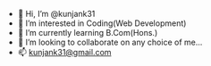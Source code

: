 - 👋 Hi, I’m @kunjank31
- 👀 I’m interested in Coding(Web Development)
- 🌱 I’m currently learning B.Com(Hons.)
- 💞️ I’m looking to collaborate on any choice of me...
- 📫 kunjank31@gmail.com

<!---
kunjank31/kunjank31 is a ✨ special ✨ repository because its `README.md` (this file) appears on your GitHub profile.
You can click the Preview link to take a look at your changes.
--->
